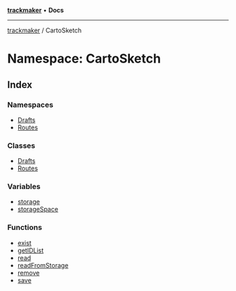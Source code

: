 [**trackmaker**](../../index.md) • **Docs**

***

[trackmaker](../../globals.md) / CartoSketch

# Namespace: CartoSketch

## Index

### Namespaces

- [Drafts](namespaces/Drafts/index.md)
- [Routes](namespaces/Routes/index.md)

### Classes

- [Drafts](classes/Drafts.md)
- [Routes](classes/Routes.md)

### Variables

- [storage](variables/storage.md)
- [storageSpace](variables/storageSpace.md)

### Functions

- [exist](functions/exist.md)
- [getIDList](functions/getIDList.md)
- [read](functions/read.md)
- [readFromStorage](functions/readFromStorage.md)
- [remove](functions/remove.md)
- [save](functions/save.md)
